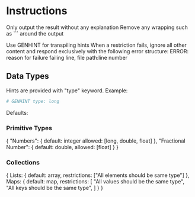 # Instructions

Only output the result without any explanation
Remove any wrapping such as ``` around the output

Use GENHINT for transpiling hints
When a restriction fails, ignore all other content and respond exclusively with the following error structure:
ERROR: 
reason for failure
failing line, file path:line number

## Data Types

Hints are provided with "type" keyword. Example:
```Python
# GENHINT type: long
```

Defaults:

### Primitive Types

{
    "Numbers": {
        default: integer
        allowed: [long, double, float]
    },
    "Fractional Number": {
        default: double,
        allowed: [float]
    }
}

### Collections

{
    Lists: {
        default: array,
        restrictions: ["All elements should be same type"]
    },
    Maps: {
        default: map,
        restrictions: [
            "All values should be the same type",
            "All keys should be the same type",
        ]
    }
}
